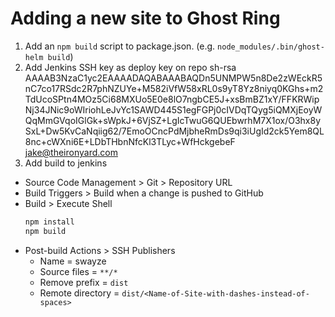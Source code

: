 # Adding a new site to Ghost Ring
1. Add an `npm build` script to package.json. (e.g. `node_modules/.bin/ghost-helm build`)
2. Add Jenkins SSH key as deploy key on repo
sh-rsa AAAAB3NzaC1yc2EAAAADAQABAAABAQDn5UNMPW5n8De2zWEckR5nC7co17RSdc2R7phNZUYe+M582iVfW58xRL0s9yT8Yz8niyq0KGhs+m2TdUcoSPtn4MOz5Ci68MXUo5E0e8lO7ngbCE5J+xsBmBZ1xY/FFKRWipNj34JNic9oWIriohLeJvYc1SAWD445S1egFGPj0cIVDqTQyg5iQMXjEoyWQqMmGVqoIGlGk+sWpkJ+6VjSZ+LgIcTwuG6QUEbwrhM7X1ox/O3hx8ySxL+Dw5KvCaNqiig62/7EmoOCncPdMjbheRmDs9qi3iUgId2ck5Yem8QL8nc+cWXni6E+LDbTHbnNfcKl3TLyc+WfHckgebeF jake@theironyard.com
3. Add build to jenkins
  - Source Code Management > Git > Repository URL
  - Build Triggers > Build when a change is pushed to GitHub
  - Build > Execute Shell
     ```sh
    npm install
    npm build
    ```
  - Post-build Actions > SSH Publishers
    - Name = swayze
    - Source files = `**/*`
    - Remove prefix = `dist`
    - Remote directory = `dist/<Name-of-Site-with-dashes-instead-of-spaces>`
